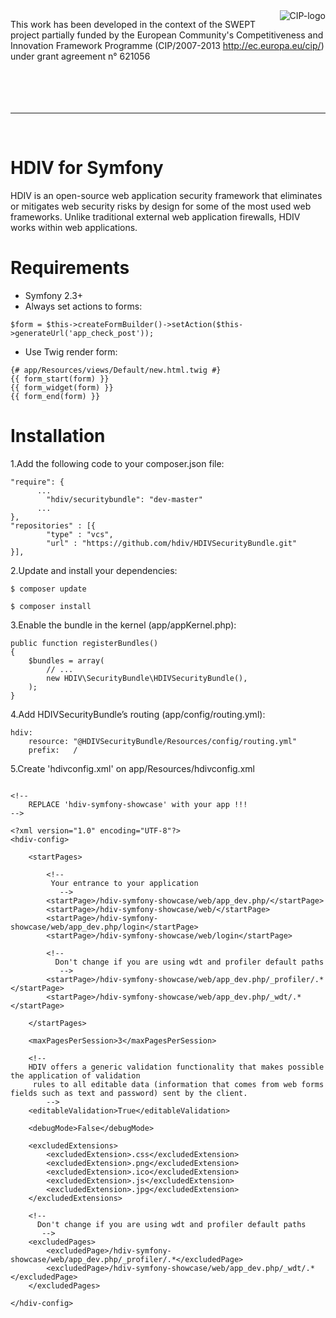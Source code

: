 <img src="http://www.hdivsecurity.com/img/cip-logo.jpg" alt="CIP-logo" title="CIP-logo" align="right" />

This work has been developed in the context of the SWEPT project partially funded by the European Community's Competitiveness and Innovation Framework Programme (CIP/2007-2013 http://ec.europa.eu/cip/) under grant agreement n° 621056
<br/><br/><br/><br/><br/>

-----
<br/>

HDIV for Symfony
=====================

HDIV is an open-source web application security framework that eliminates or mitigates web security risks by design for some of the most used web frameworks. Unlike traditional external web application firewalls, HDIV works within web applications.

Requirements
=======

- Symfony 2.3+
- Always set actions to forms:

```
$form = $this->createFormBuilder()->setAction($this->generateUrl('app_check_post'));
```

- Use Twig render form:

```
{# app/Resources/views/Default/new.html.twig #}
{{ form_start(form) }}
{{ form_widget(form) }}
{{ form_end(form) }}
```


Installation
=======


1.Add the following code to your composer.json file:

```
"require": {
      ...
        "hdiv/securitybundle": "dev-master"
      ...
},
"repositories" : [{
        "type" : "vcs",
        "url" : "https://github.com/hdiv/HDIVSecurityBundle.git"
}],
```

2.Update and install your dependencies:

```
$ composer update
```

```
$ composer install
```

3.Enable the bundle in the kernel (app/appKernel.php):

```
public function registerBundles()
{
    $bundles = array(
        // ...
        new HDIV\SecurityBundle\HDIVSecurityBundle(),
    );
}
```

4.Add HDIVSecurityBundle’s routing (app/config/routing.yml):

```
hdiv:
    resource: "@HDIVSecurityBundle/Resources/config/routing.yml"
    prefix:   /
```

5.Create 'hdivconfig.xml' on app/Resources/hdivconfig.xml

```

<!--
    REPLACE 'hdiv-symfony-showcase' with your app !!!
-->

<?xml version="1.0" encoding="UTF-8"?>
<hdiv-config>

    <startPages>

        <!--
         Your entrance to your application
           -->
        <startPage>/hdiv-symfony-showcase/web/app_dev.php/</startPage>
        <startPage>/hdiv-symfony-showcase/web/</startPage>
        <startPage>/hdiv-symfony-showcase/web/app_dev.php/login</startPage>
        <startPage>/hdiv-symfony-showcase/web/login</startPage>

        <!--
          Don't change if you are using wdt and profiler default paths
           -->
        <startPage>/hdiv-symfony-showcase/web/app_dev.php/_profiler/.*</startPage>
        <startPage>/hdiv-symfony-showcase/web/app_dev.php/_wdt/.*</startPage>

    </startPages>

    <maxPagesPerSession>3</maxPagesPerSession>

    <!--
    HDIV offers a generic validation functionality that makes possible the application of validation
     rules to all editable data (information that comes from web forms fields such as text and password) sent by the client.
        -->
    <editableValidation>True</editableValidation>

    <debugMode>False</debugMode>

    <excludedExtensions>
        <excludedExtension>.css</excludedExtension>
        <excludedExtension>.png</excludedExtension>
        <excludedExtension>.ico</excludedExtension>
        <excludedExtension>.js</excludedExtension>
        <excludedExtension>.jpg</excludedExtension>
    </excludedExtensions>

    <!--
      Don't change if you are using wdt and profiler default paths
       -->
    <excludedPages>
        <excludedPage>/hdiv-symfony-showcase/web/app_dev.php/_profiler/.*</excludedPage>
        <excludedPage>/hdiv-symfony-showcase/web/app_dev.php/_wdt/.*</excludedPage>
    </excludedPages>

</hdiv-config>

```

